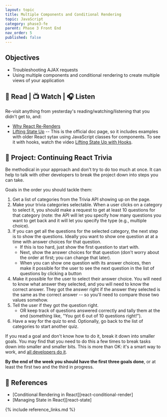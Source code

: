 ```yaml
---
layout: topic
title: Multiple Components and Conditional Rendering
topic: JavaScript
category: phase3-fe
parent: Phase 3 Front End
nav_order: 5
published: false
---
```


## Objectives

- Troubleshooting AJAX requests
- Using multiple components and conditional rendering to create multiple views of your application

## 📖 Read | 📺 Watch | 🎧 Listen

Re-visit anything from yesterday's reading/watching/listening that you didn't get to, and:

- [Why React Re-Renders](https://www.joshwcomeau.com/react/why-react-re-renders/)
- [Lifting State Up](https://reactjs.org/docs/lifting-state-up.html) -- This is the official doc page, so it includes examples with older React sytax using JavaScript classes for components. To see it with hooks, watch the video [Lifting State Up with Hooks](https://www.youtube.com/watch?v=HF4o9KAZNxw).

## 🎯 Project: Continuing React Trivia

Be methodical in your approach and don't try to do too much at once. It can help to talk with other developers to break the project down into steps you can take.

Goals in the order you should tackle them:

1. Get a list of categories from the Trivia API showing up on the page.
2. Make your trivia categories selectable. When a user clicks on a category to select it, you should make a request to get at least 10 questions for that category (note: the API will let you specify how many questions you want to get back and it will let you specify the type (e.g., multiple choice).
3. If you can get all the questions for the selected category, the next step is to show the questions. Ideally you want to show one question at at a time with answer choices for that question.
      - If this is too hard, just show the first question to start with.
      - Next, show the answer choices for that question (don't worry about the order at first; you can change that later).
      - When you can show one question with its answer choices, then make it possible for the user to see the next question in the list of questions by clicking a button
4. Make it possible for the user to select their answer choice. You will need to know what answer they selected, and you will need to know the correct answer. They got the answer right if the answer they selected is the same as the correct answer -- so you'll need to compare those two values somehow.
5. Tell the user if they got the question right.
      - OR keep track of questions answered correctly and tally them at the end (something like, "You got 6 out of 10 questions right!").
6. Have a way for the quiz to end. Optionally, go back to the list of categories to start another quiz.

If you read a goal and don't know how to do it, break it down into smaller goals. You may find that you need to do this a few times to break tasks down into smaller and smaller bits. This is more than OK: it's a smart way to work, and [all developers do it](https://www.developerway.com/posts/prison-break-solving-life-as-a-developer).

**By the end of the week you should have the first three goals done**, or at least the first two and the third in progress.

## 🔖 References

- [Conditional Rendering in React][react-conditional-render]
- [Managing State in React][react-state]

{% include reference_links.md %}
